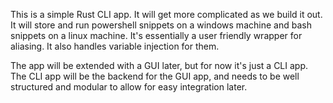 <!-- Use this file to provide workspace-specific custom instructions to Copilot. For more details, visit https://code.visualstudio.com/docs/copilot/copilot-customization#_use-a-githubcopilotinstructionsmd-file -->

This is a simple Rust CLI app. It will get more complicated as we build it out. It will store and run powershell snippets on a windows machine and bash snippets on a linux machine. It's essentially a user friendly wrapper for aliasing. It also handles variable injection for them.

The app will be extended with a GUI later, but for now it's just a CLI app. The CLI app will be the backend for the GUI app, and needs to be well structured and modular to allow for easy integration later.
